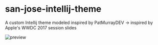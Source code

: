 # san-jose-intellij-theme
A custom Intellij theme modeled inspired by PatMurrayDEV -> inspired by Apple's WWDC 2017 session slides

![preview](https://raw.githubusercontent.com/kaushikgopal/san-jose-intellij-theme/master/preview.png)
